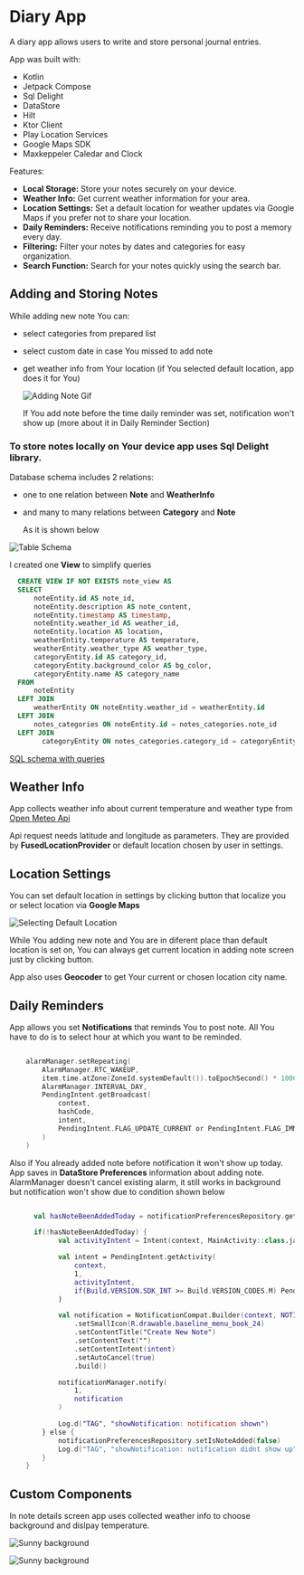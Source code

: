 # Diary App

A diary app allows users to write and store personal journal entries.

App was built with: 
* Kotlin
* Jetpack Compose
* Sql Delight
* DataStore
* Hilt
* Ktor Client
* Play Location Services
* Google Maps SDK
* Maxkeppeler Caledar and Clock

Features:

 * **Local Storage:** Store your notes securely on your device.
 * **Weather Info:** Get current weather information for your area.
 * **Location Settings:** Set a default location for weather updates via Google Maps if you prefer not to share your location.
 * **Daily Reminders:** Receive notifications reminding you to post a memory every day.
 * **Filtering:** Filter your notes by dates and categories for easy organization.
 * **Search Function:** Search for your notes quickly using the search bar.

## Adding and Storing Notes

While adding new note You can: 

* select categories from prepared list
* select custom date in case You missed to add note
* get weather info from Your location (if You selected default location, app does it for You)

  ![Adding Note Gif](images/drogipamietniczku.gif)

  If You add note before the time daily reminder was set, notification won't show up (more about it in Daily Reminder Section)


### To store notes locally on Your device app uses Sql Delight library.
  Database schema includes 2 relations:
  * one to one relation between **Note** and **WeatherInfo**
  * and many to many relations between **Category** and **Note**
 
    As it is shown below
  
  ![Table Schema](images/dbschema.png)


I created one **View** to simplify queries
  ```sql
    CREATE VIEW IF NOT EXISTS note_view AS
    SELECT
        noteEntity.id AS note_id,
        noteEntity.description AS note_content,
        noteEntity.timestamp AS timestamp,
        noteEntity.weather_id AS weather_id,
        noteEntity.location AS location,
        weatherEntity.temperature AS temperature,
        weatherEntity.weather_type AS weather_type,
        categoryEntity.id AS category_id,
        categoryEntity.background_color AS bg_color,
        categoryEntity.name AS category_name
    FROM
        noteEntity
    LEFT JOIN
        weatherEntity ON noteEntity.weather_id = weatherEntity.id
    LEFT JOIN
        notes_categories ON noteEntity.id = notes_categories.note_id
    LEFT JOIN
          categoryEntity ON notes_categories.category_id = categoryEntity.id;
  ```
  [SQL schema with queries](https://github.com/nowiczenkoandrzej/DiaryApp/blob/master/app/src/main/sqldelight/diaryapp/db/noteEntity.sq)

## Weather Info

App collects weather info about current temperature and weather type from [Open Meteo Api](https://open-meteo.com/)

Api request needs latitude and longitude as parameters. They are provided by **FusedLocationProvider** or default location chosen by user in settings.

## Location Settings

You can set default location in settings by clicking button that localize you or select location via **Google Maps**

![Selecting Default Location](images/choosinglocation.gif)

While You adding new note and You are in diferent place than default location is set on, You can always get current location in adding note screen just by clicking button.

App also uses **Geocoder** to get Your current or chosen location city name.

## Daily Reminders

App allows you set **Notifications** that reminds You to post note. All You have to do is to select hour at which you want to be reminded.

```kotlin

    alarmManager.setRepeating(
        AlarmManager.RTC_WAKEUP,
        item.time.atZone(ZoneId.systemDefault()).toEpochSecond() * 1000,
        AlarmManager.INTERVAL_DAY,
        PendingIntent.getBroadcast(
            context,
            hashCode,
            intent,
            PendingIntent.FLAG_UPDATE_CURRENT or PendingIntent.FLAG_IMMUTABLE
        )
    )

```

Also if You already added note before notification it won't show up today.
App saves in **DataStore Preferences** information about adding note.
AlarmManager doesn't cancel existing alarm, it still works in background but notification won't show due to condition shown below


```kotlin

      val hasNoteBeenAddedToday = notificationPreferencesRepository.getIsNoteAdded() ?: false

      if(!hasNoteBeenAddedToday) {
            val activityIntent = Intent(context, MainActivity::class.java)

            val intent = PendingIntent.getActivity(
                context,
                1,
                activityIntent,
                if(Build.VERSION.SDK_INT >= Build.VERSION_CODES.M) PendingIntent.FLAG_IMMUTABLE else 0
            )

            val notification = NotificationCompat.Builder(context, NOTIFICATION_CHANNEL_ID)
                .setSmallIcon(R.drawable.baseline_menu_book_24)
                .setContentTitle("Create New Note")
                .setContentText("")
                .setContentIntent(intent)
                .setAutoCancel(true)
                .build()

            notificationManager.notify(
                1,
                notification
            )

            Log.d("TAG", "showNotification: notification shown")
        } else {
            notificationPreferencesRepository.setIsNoteAdded(false)
            Log.d("TAG", "showNotification: notification didnt show up")
        }
    }
```

## Custom Components

In note details screen app uses collected weather info to choose background and dislpay temperature.

![Sunny background](images/sunnyweather.gif)

![Sunny background](images/cloudyweather.gif)


